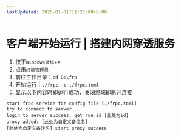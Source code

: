 ```yaml
---
lastUpdated: 2025-01-01T11:21:00+8:00
---
```


# 客户端开始运行 | 搭建内网穿透服务

1. 按下```Windows徽标```+```X```
2. 点击```终端管理员```
3. 前往工作目录：```cd D:\frp```
4. 开始运行：```./frpc -c ./frpc.toml```
5. 显示以下内容时即运行成功，关闭终端即断开连接

```ansi
start frpc service for config file [./frpc.toml]
try to connect to server...
login to server success, get run id [此处为id]
proxy added: [此处为自定义备注名]
[此处为自定义备注名] start proxy success
```